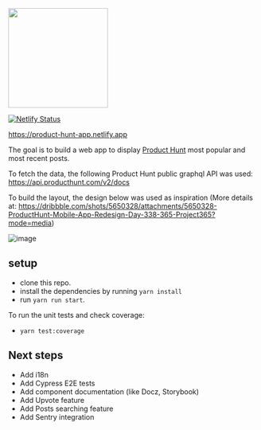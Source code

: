 <img src="https://www.bybrand.io/blog/wp-content/uploads/2018/11/product-hunt-logo-vertical-orange-1.png" height="200px" align="center"/>

[![Netlify Status](https://api.netlify.com/api/v1/badges/cca3c45b-26c0-47e4-85ce-0fa7f91e3866/deploy-status)](https://app.netlify.com/sites/product-hunt-app/deploys)

https://product-hunt-app.netlify.app

The goal is to build a web app to display [Product Hunt](https://www.producthunt.com/) most popular and most recent posts.

To fetch the data, the following Product Hunt public graphql API was used: https://api.producthunt.com/v2/docs

To build the layout, the design below was used as inspiration (More details at: https://dribbble.com/shots/5650328/attachments/5650328-ProductHunt-Mobile-App-Redesign-Day-338-365-Project365?mode=media)

![image](https://user-images.githubusercontent.com/5726140/106479379-090bd680-6489-11eb-9df8-689a846a2643.png)

## setup

- clone this repo.
- install the dependencies by running `yarn install`
- run `yarn run start`.

To run the unit tests and check coverage:
- `yarn test:coverage`

## Next steps

- Add i18n
- Add Cypress E2E tests
- Add component documentation (like Docz, Storybook)
- Add Upvote feature
- Add Posts searching feature
- Add Sentry integration

